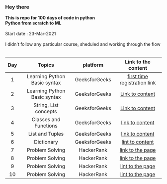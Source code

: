### Hey there
**This is repo for 100 days of code in python  
Python from scratch to ML**  
<br/>
Start date : 23-Mar-2021  
<br/>
I didn't follow any particular course, sheduled and working through the flow  
<br/>  

| Day    | Topics          | platform | Link to the content |
| :----: | :-------------: | :-----------: | :-----------------: |
| 1 | Learning Python Basic syntax | GeeksforGeeks | [first time registration link](https://practice.geeksforgeeks.org/batch/fork-python) |
| 2 | Learning Python Basic syntax | GeeksforGeeks | [Link to content](https://practice.geeksforgeeks.org/tracks/python-module-2/?batchId=119) |
| 3 | String, List concepts | GeeksforGeeks | [Link to content](https://practice.geeksforgeeks.org/tracks/python-module-3/?batchId=119) |
| 4 | Classes and Functions | GeeksforGeeks | [link to content](https://practice.geeksforgeeks.org/tracks/python-module-4/?batchId=119) |
| 5 | List and Tuples | GeeksforGeeks | [link to content](https://practice.geeksforgeeks.org/tracks/python-module-5/?batchId=119) |
| 6 | Dictionary | GeeksforGeeks | [lint to content](https://practice.geeksforgeeks.org/tracks/python-module-6/?batchId=119) |
| 7 | Problem Solving | HackerRank | [link to the page](https://www.hackerrank.com/domains/python?badge_type=python) |
| 8 | Problem Solving | HackerRank | [link to the page](https://www.hackerrank.com/domains/python?badge_type=python) |
| 9 | Problem Solving | HackerRank | [lint to the page](https://www.hackerrank.com/domains/python?badge_type=python) |
| 10 | Problem Solving | HackerRank | [lint to the page](https://www.hackerrank.com/domains/python?badge_type=python) |
